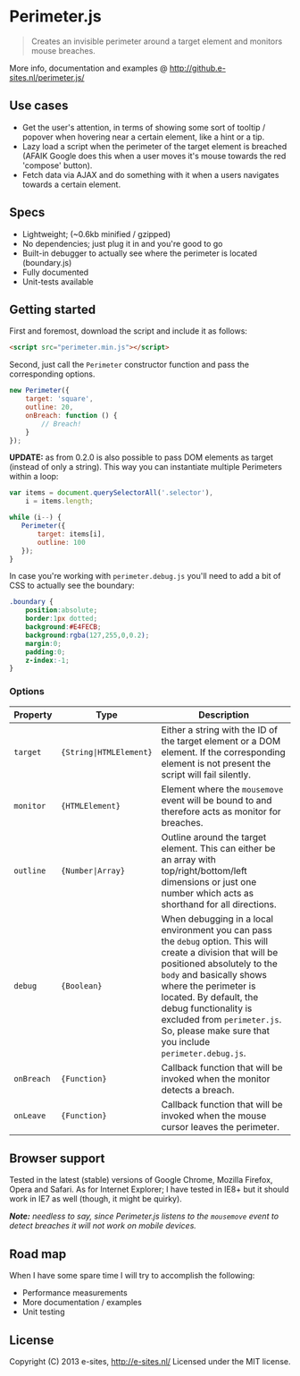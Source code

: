 Perimeter.js
====
<blockquote>
	<p>Creates an invisible perimeter around a target element and monitors mouse breaches.</p>
</blockquote>

More info, documentation and examples @ http://github.e-sites.nl/perimeter.js/

## Use cases
<ul>
	<li>Get the user's attention, in terms of showing some sort of tooltip / popover when hovering near a certain element, like a hint or a tip.</li>
	<li>Lazy load a script when the perimeter of the target element is breached (AFAIK Google does this when a user moves it's mouse towards the red 'compose' button).</li>
	<li>Fetch data via AJAX and do something with it when a users navigates towards a certain element.</li>
</ul>

## Specs
<ul>
	<li>Lightweight; (~0.6kb minified / gzipped)</li>
	<li>No dependencies; just plug it in and you're good to go</li>
	<li>Built-in debugger to actually see where the perimeter is located (boundary.js)</li>
	<li>Fully documented</li>
	<li>Unit-tests available</li>
</ul>

## Getting started
First and foremost, download the script and include it as follows:

```html
<script src="perimeter.min.js"></script>
```

Second, just call the <code>Perimeter</code> constructor function and pass the corresponding options.

```js
new Perimeter({
    target: 'square',
    outline: 20,
    onBreach: function () {
        // Breach!
    }
});
```

<strong>UPDATE:</strong> as from 0.2.0 is also possible to pass DOM elements as target (instead of only a string). This way you can instantiate multiple Perimeters within a loop: 

```js
var items = document.querySelectorAll('.selector'),
    i = items.length;

while (i--) {
   Perimeter({
       target: items[i],
       outline: 100
   });
}
```

In case you're working with <code>perimeter.debug.js</code> you'll need to add a bit of CSS to actually see the boundary:

```css
.boundary {
    position:absolute;
    border:1px dotted;
    background:#E4FECB;
    background:rgba(127,255,0,0.2);
    margin:0;
    padding:0;
    z-index:-1;
}
```

### Options
<table class="table table-bordered table-striped bs-table">
	<colgroup>
		<col class="col-lg-1">
		<col class="col-lg-1">
		<col class="col-lg-7">
	</colgroup>
	<thead>
	<tr>
		<th>Property</th>
		<th>Type</th>
		<th>Description</th>
	</tr>
	</thead>
	<tbody>
		<tr>
			<td>
				<code>target</code>
			</td>
			<td><code>{String|HTMLElement}</code></td>
			<td>
				Either a string with the ID of the target element or a DOM element. If the corresponding element is not present the script will fail silently.
			</td>
		</tr>
		<tr>
			<td>
				<code>monitor</code>
			</td>
			<td><code>{HTMLElement}</code></td>
			<td>
				Element where the <code>mousemove</code> event will be bound to and therefore acts as monitor for breaches.
			</td>
		</tr>
		<tr>
			<td>
				<code>outline</code>
			</td>
			<td><code>{Number|Array}</code></td>
			<td>
				Outline around the target element. This can either be an array with top/right/bottom/left dimensions or just one number which acts as shorthand for all directions.
			</td>
		</tr>
		<tr>
			<td>
				<code>debug</code>
			</td>
			<td><code>{Boolean}</code></td>
			<td>
				When debugging in a local environment you can pass the <code>debug</code> option. This will create a division that will be positioned absolutely to the <code>body</code> and basically shows where the perimeter is located. By default, the debug functionality is excluded from <code>perimeter.js</code>. So, please make sure that you include <code>perimeter.debug.js</code>.
			</td>
		</tr>
		<tr>
			<td>
				<code>onBreach</code>
			</td>
			<td><code>{Function}</code></td>
			<td>
				Callback function that will be invoked when the monitor detects a breach.
			</td>
		</tr>
		<tr>
			<td>
				<code>onLeave</code>
			</td>
			<td><code>{Function}</code></td>
			<td>
				Callback function that will be invoked when the mouse cursor leaves the perimeter.
			</td>
		</tr>
	</tbody>
</table>

## Browser support
Tested in the latest (stable) versions of Google Chrome, Mozilla Firefox, Opera and Safari. As for Internet Explorer; I have tested in IE8+ but it should work in IE7 as well (though, it might be quirky).

<em><strong>Note:</strong> needless to say, since Perimeter.js listens to the <code>mousemove</code> event to detect breaches it will not work on mobile devices.</em>

## Road map
<p>When I have some spare time I will try to accomplish the following:</p>
<ul>
	<li>Performance measurements</li>
	<li>More documentation / examples</li>
	<li>Unit testing</li>
</ul>

## License
Copyright (C) 2013 e-sites, <a href="http://www.e-sites.nl/">http://e-sites.nl/</a> Licensed under the MIT license.
